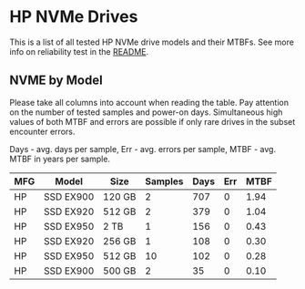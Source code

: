 HP NVMe Drives
==============

This is a list of all tested HP NVMe drive models and their MTBFs. See more
info on reliability test in the [README](https://github.com/bsdhw/SMART).

NVME by Model
------------

Please take all columns into account when reading the table. Pay attention on the
number of tested samples and power-on days. Simultaneous high values of both MTBF
and errors are possible if only rare drives in the subset encounter errors.

Days - avg. days per sample,
Err  - avg. errors per sample,
MTBF - avg. MTBF in years per sample.

| MFG       | Model              | Size   | Samples | Days  | Err   | MTBF |
|-----------|--------------------|--------|---------|-------|-------|------|
| HP        | SSD EX900          | 120 GB | 2       | 707   | 0     | 1.94   |
| HP        | SSD EX920          | 512 GB | 2       | 379   | 0     | 1.04   |
| HP        | SSD EX950          | 2 TB   | 1       | 156   | 0     | 0.43   |
| HP        | SSD EX920          | 256 GB | 1       | 108   | 0     | 0.30   |
| HP        | SSD EX950          | 512 GB | 10      | 102   | 0     | 0.28   |
| HP        | SSD EX900          | 500 GB | 2       | 35    | 0     | 0.10   |
